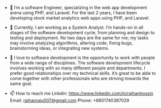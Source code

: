 - 👋 I’m a software Engineer, specializing in the web app development arena using PHP, and Laravel. For the last 2 years, I have been developing stock      market analytics web apps using PHP, and Laravel.

- 👀 Currently, I am working as a System Analyst. I’m hands-on in all stages of the software development cycle, from planning and design to testing and deployment. No        two days are the same for me; my tasks may involve analyzing algorithms, altering code, fixing bugs, brainstorming ideas, or integrating new systems.

- 💞️ I love to software development is the opportunity to work with people from a wide range of disciplines. The software development lifecycle involves working with so      many different people and departments. I prefer good relationships over my technical skills. it’s great to be able to come together with other professionals who are      striving towards the same goal.

- 📫 How to reach me 
      Linkdin: https://www.linkedin.com/in/raihanhossin
      Email: raihanraju007@gmail.com
      Phone: +8801740387029
 
<!---
raihanraju007/raihanraju007 is a ✨ special ✨ repository because its `README.md` (this file) appears on your GitHub profile.
You can click the Preview link to take a look at your changes.
--->
